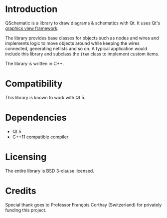 # Introduction
QSchematic is a library to draw diagrams & schematics with Qt. It uses Qt's [graphics view framework](http://doc.qt.io/qt-5/graphicsview.html).

The library provides base classes for objects such as nodes and wires and implements logic to move objects around while keeping the wires connected, generating netlists and so on. A typical application would include this library and subclass the `Item` class to implement custom items.

The library is written in C++.

# Compatibility
This library is known to work with Qt 5.

# Dependencies
  - Qt 5
  - C++11 compatible compiler


# Licensing
The entire library is BSD 3-clause licensed.

# Credits
Special thank goes to Professor François Corthay (Switzerland) for privately funding this project.
